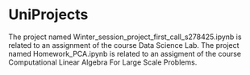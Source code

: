 # UniProjects
The project named Winter_session_project_first_call_s278425.ipynb is related to an assignment of the course Data Science Lab.
The project named Homework_PCA.ipynb is related to an assigment of the course Computational Linear Algebra For Large Scale Problems.
